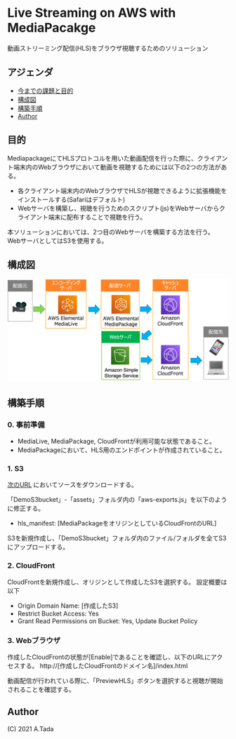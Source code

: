 # Live Streaming on AWS with MediaPacakge

動画ストリーミング配信(HLS)をブラウザ視聴するためのソリューション

## アジェンダ
- [今までの課題と目的](#purpose)
- [構成図](#architecture-overview)
- [構築手順](#howto)
- [Author](#author)

## 目的
MediapackageにてHLSプロトコルを用いた動画配信を行った際に、クライアント端末内のWebブラウザにおいて動画を視聴するためには以下の2つの方法がある。
* 各クライアント端末内のWebブラウザでHLSが視聴できるように拡張機能をインストールする(Safariはデフォルト)
* Webサーバを構築し、視聴を行うためのスクリプト(js)をWebサーバからクライアント端末に配布することで視聴を行う。

本ソリューションにおいては、2つ目のWebサーバを構築する方法を行う。
WebサーバとしてはS3を使用する。

## 構成図
![Architecture](architecture.png)


## 構築手順

### 0. 事前準備
* MediaLive, MediaPackage, CloudFrontが利用可能な状態であること。
* MediaPackageにおいて、HLS用のエンドポイントが作成されていること。

### 1. S3
[次のURL](https://github.com/rinakia/LiveStreamingOnAWS) においてソースをダウンロードする。

「DemoS3bucket」-「assets」フォルダ内の「aws-exports.js」を以下のように修正する。
* hls_manifest: [MediaPackageをオリジンとしているCloudFrontのURL]

S3を新規作成し、「DemoS3bucket」フォルダ内のファイル/フォルダを全てS3にアップロードする。


### 2. CloudFront
CloudFrontを新規作成し、オリジンとして作成したS3を選択する。
設定概要は以下
* Origin Domain Name: [作成したS3]
* Restrict Bucket Access: Yes
* Grant Read Permissions on Bucket: Yes, Update Bucket Policy


### 3. Webブラウザ
作成したCloudFrontの状態が[Enable]であることを確認し、以下のURLにアクセスする。
http://[作成したCloudFrontのドメイン名]/index.html

動画配信が行われている際に、「PreviewHLS」ボタンを選択すると視聴が開始されることを確認する。


## Author

(C) 2021 A.Tada


